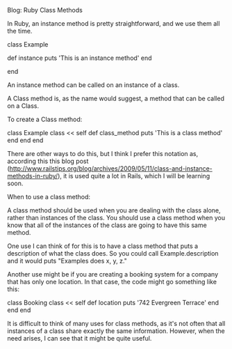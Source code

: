 Blog: Ruby Class Methods

In Ruby, an instance method is pretty straightforward, and we use them all the time.

class Example

  def instance
      puts 'This is an instance method'
  end

end

An instance method can be called on an instance of a class.

A Class method is, as the name would suggest, a method that can be called on a Class.

To create a Class method:

  class Example
    class << self
      def class_method
        puts 'This is a class method'
      end
    end
  end

There are other ways to do this, but I think I prefer this notation as, according this this blog post (http://www.railstips.org/blog/archives/2009/05/11/class-and-instance-methods-in-ruby/), it is used quite a lot in Rails, which I will be learning soon.

When to use a class method:

A class method should be used when you are dealing with the class alone, rather than instances of the class. You should use a class method when you know that all of the instances of the class are going to have this same method.

One use I can think of for this is to have a class method that puts a description of what the class does. So you could call Example.description and it would puts "Examples does x, y, z."

Another use might be if you are creating a booking system for a company that has only one location. In that case, the code might go something like this:

  class Booking
    class << self
      def location
        puts '742 Evergreen Terrace'
      end
    end
  end

  It is difficult to think of many uses for class methods, as it's not often that all instances of a class share exactly the same information. However, when the need arises, I can see that it might be quite useful.

